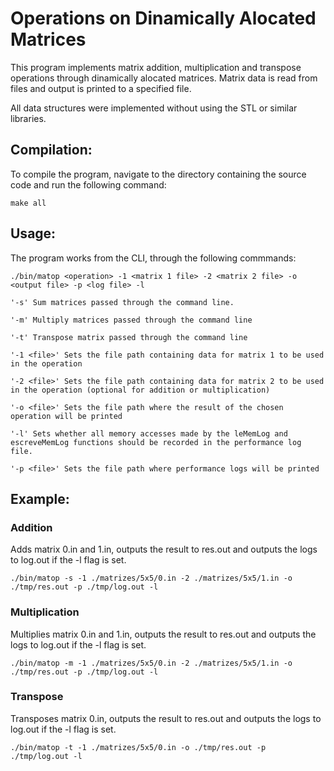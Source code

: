 # Operations on Dinamically Alocated Matrices
This program implements matrix addition, multiplication and transpose operations through dinamically alocated matrices. Matrix data is read from files and output is printed to a specified file.

All data structures were implemented without using the STL or similar libraries.

## Compilation:
To compile the program, navigate to the directory containing the source code and run the following command:

    make all
## Usage:
The program works from the CLI, through the following commmands:  

    ./bin/matop <operation> -1 <matrix 1 file> -2 <matrix 2 file> -o <output file> -p <log file> -l 
    
    '-s' Sum matrices passed through the command line.

    '-m' Multiply matrices passed through the command line

    '-t' Transpose matrix passed through the command line

    '-1 <file>' Sets the file path containing data for matrix 1 to be used in the operation

    '-2 <file>' Sets the file path containing data for matrix 2 to be used in the operation (optional for addition or multiplication)

    '-o <file>' Sets the file path where the result of the chosen operation will be printed

    '-l' Sets whether all memory accesses made by the leMemLog and escreveMemLog functions should be recorded in the performance log file.

    '-p <file>' Sets the file path where performance logs will be printed

## Example:
### Addition
  Adds matrix 0.in and 1.in, outputs the result to res.out and outputs the logs to log.out if the -l flag is set. 
  
    ./bin/matop -s -1 ./matrizes/5x5/0.in -2 ./matrizes/5x5/1.in -o ./tmp/res.out -p ./tmp/log.out -l 

### Multiplication
  Multiplies matrix 0.in and 1.in, outputs the result to res.out and outputs the logs to log.out if the -l flag is set. 
  
    ./bin/matop -m -1 ./matrizes/5x5/0.in -2 ./matrizes/5x5/1.in -o ./tmp/res.out -p ./tmp/log.out -l
  
### Transpose
  Transposes matrix 0.in, outputs the result to res.out and outputs the logs to log.out if the -l flag is set. 

    ./bin/matop -t -1 ./matrizes/5x5/0.in -o ./tmp/res.out -p ./tmp/log.out -l
